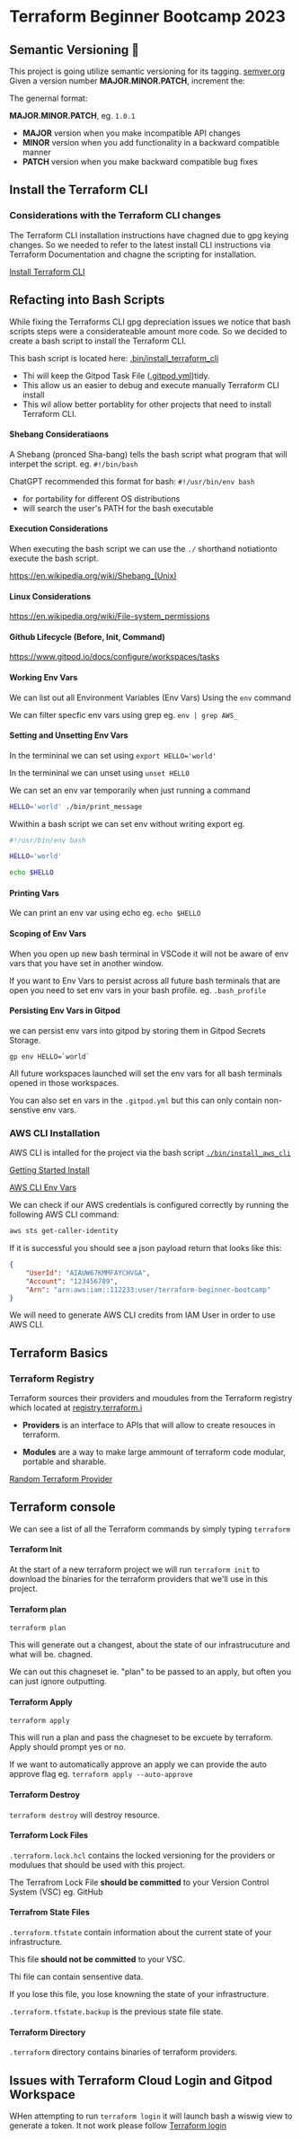 # Terraform Beginner Bootcamp 2023

## Semantic Versioning :mage:

This project is going utilize semantic versioning for its tagging.
[semver.org](https://semver.org/)
Given a version number **MAJOR.MINOR.PATCH**, increment the:

The genernal format:

**MAJOR.MINOR.PATCH**, eg. `1.0.1`

- **MAJOR** version when you make incompatible API changes
- **MINOR** version when you add functionality in a backward compatible manner
- **PATCH** version when you make backward compatible bug fixes


## Install the Terraform CLI

### Considerations with the Terraform CLI changes
The Terraform CLI installation instructions have chagned due to gpg keying changes. So we needed to refer to the latest install CLI instructions via Terraform Documentation and chagne the scripting for installation.


[Install Terraform CLI](https://developer.hashicorp.com/terraform/tutorials/aws-get-started/install-cli)

## Refacting into Bash Scripts
While fixing the Terraforms CLI gpg depreciation issues we notice that bash scripts steps were a considerateable amount more code. So we decided to create a bash script to install the Terraform CLI.

This bash script is located here: [.bin/install_terraform_cli](./bin/install_terraform_cli)

- Thi will keep the Gitpod Task File ([.gitpod.yml]([.gitpod.yml))tidy.
- This allow us an easier to debug and execute manually Terraform CLI install
- This wil allow better portablity for other projects that need to install Terraform CLI.

#### Shebang Consideratiaons

A Shebang (pronced Sha-bang) tells the bash script what program that will interpet the script. eg. `#!/bin/bash`

ChatGPT recommended this format for bash: `#!/usr/bin/env bash`

- for portability for different OS distributions
- will search the user's PATH for the bash executable

#### Execution Considerations
When executing the bash script we can use the `./` shorthand notiationto execute the bash script.

https://en.wikipedia.org/wiki/Shebang_(Unix)

#### Linux Considerations
https://en.wikipedia.org/wiki/File-system_permissions

#### Github Lifecycle (Before, Init, Command)
https://www.gitpod.io/docs/configure/workspaces/tasks

#### Working Env Vars

We can list out all Environment Variables (Env Vars) Using the `env` command

We can filter specfic env vars using grep eg. `env | grep AWS_`

#### Setting and Unsetting Env Vars

In the termininal we can set using `export HELLO='world'`

In the termininal we can unset using `unset HELLO`

We can set an env var temporarily when just running a command

```sh
HELLO='world' ./bin/print_message
```

Wwithin a bash script we can set env without writing export eg.

```sh
#!/usr/bin/env bash

HELLO='world'

echo $HELLO
```

#### Printing Vars

We can print an env var using echo eg. `echo $HELLO`

#### Scoping of Env Vars

When you open up new bash terminal in VSCode it will not be aware of env vars that you have set in another window.

If you want to Env Vars to persist across all future bash terminals that are open you need to set env vars in your bash profile. eg. `.bash_profile`

#### Persisting Env Vars in Gitpod

we can persist env vars into gitpod by storing them in Gitpod Secrets Storage.

```
gp env HELLO=`world`
```

All future workspaces launched will set the env vars for all bash terminals opened in those workspaces.

You can also set en vars in the `.gitpod.yml` but this can only contain non-senstive env vars.

### AWS CLI Installation

AWS CLI is intalled for the project via the bash script [`./bin/install_aws_cli`](./bin/install_aws_cli)


[Getting Started Install](https://docs.aws.amazon.com/cli/latest/userguide/getting-started-install.html)


[AWS CLI Env Vars](https://docs.aws.amazon.com/cli/latest/userguide/cli-configure-envvars.html)

We can check if our AWS credentials is configured  correctly by running the following AWS CLI command:

```sh
aws sts get-caller-identity
```

If it is successful you should see a json payload return that looks like this:

```json
{
    "UserId": "AIAUW67KMMFAYCHVGA",
    "Account": "123456789",
    "Arn": "arn:aws:iam::112233:user/terraform-beginner-bootcamp"
}
```

We will need to generate AWS CLI credits from IAM User in order to use AWS CLI.


## Terraform Basics

### Terraform Registry

Terraform sources their providers and moudules from the Terraform registry which located at [registry.terraform.i](https://registry.terraform.io/)

- **Providers** is an interface to APIs that will allow to create resouces in terraform.

- **Modules** are a way to make large ammount of terraform code modular, portable and sharable.

[Random Terraform Provider](https://registry.terraform.io/providers/hashicorp/random/latest/docs/resources/string)

## Terraform console 

We can see a list of all the Terraform commands by simply typing `terraform`

#### Terraform Init

At the start of a new terraform project we will run `terraform init` to download the binaries for the terraform providers that we'll use in this project.

#### Terraform plan

`terraform plan`

This will generate out a changest, about the state of our infrastrucuture and what will be. chagned.

We can out this chagneset ie. "plan" to be passed to an apply, but often you can just ignore outputting.

#### Terraform Apply

`terraform apply`

This will run a plan and pass the chagneset to be excuete by terraform. Apply should prompt yes or no.

If we want to automatically approve an apply we can provide the auto approve flag eg. `terraform apply --auto-approve`

#### Terraform Destroy

`terraform destroy` will destroy resource.

#### Terraform Lock Files

`.terraform.lock.hcl` contains the locked versioning for the providers or modulues that should be used with this project.

The Terrafrom Lock File **should be committed** to your Version Control System (VSC) eg. GitHub

#### Terrafrom State Files

`.terraform.tfstate` contain information about the current state of your infrastructure.

This file **should not be committed** to your VSC.

Thi file can contain sensentive data.

If you lose this file, you lose knowning the state of your infrastructure.

`.terraform.tfstate.backup` is the previous state file state.

#### Terraform Directory

`.terraform` directory contains binaries of terraform providers.

## Issues with Terraform Cloud Login and Gitpod Workspace

WHen attempting to run `terraform login` it will launch bash a wiswig view to generate a token. It not work please follow [Terraform login](https://app.terraform.io/app/settings/token?source=terraform-login)